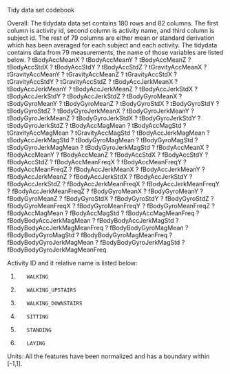 Tidy data set codebook

Overall:
The tidydata data set contains 180 rows and 82 columns.  The first column is activity id, second column is activity name, and third column is subject id.  The rest of 79 columns are either mean or standard derivation which has been averaged for each subject and each activity.
The tidydata contains data from 79 measurements, the name of those variables are listed below.
?	tBodyAccMeanX
?	tBodyAccMeanY
?	tBodyAccMeanZ
?	tBodyAccStdX
?	tBodyAccStdY
?	tBodyAccStdZ
?	tGravityAccMeanX
?	tGravityAccMeanY
?	tGravityAccMeanZ
?	tGravityAccStdX
?	tGravityAccStdY
?	tGravityAccStdZ
?	tBodyAccJerkMeanX
?	tBodyAccJerkMeanY
?	tBodyAccJerkMeanZ
?	tBodyAccJerkStdX
?	tBodyAccJerkStdY
?	tBodyAccJerkStdZ
?	tBodyGyroMeanX
?	tBodyGyroMeanY
?	tBodyGyroMeanZ
?	tBodyGyroStdX
?	tBodyGyroStdY
?	tBodyGyroStdZ
?	tBodyGyroJerkMeanX
?	tBodyGyroJerkMeanY
?	tBodyGyroJerkMeanZ
?	tBodyGyroJerkStdX
?	tBodyGyroJerkStdY
?	tBodyGyroJerkStdZ
?	tBodyAccMagMean
?	tBodyAccMagStd
?	tGravityAccMagMean
?	tGravityAccMagStd
?	tBodyAccJerkMagMean
?	tBodyAccJerkMagStd
?	tBodyGyroMagMean
?	tBodyGyroMagStd
?	tBodyGyroJerkMagMean
?	tBodyGyroJerkMagStd
?	fBodyAccMeanX
?	fBodyAccMeanY
?	fBodyAccMeanZ
?	fBodyAccStdX
?	fBodyAccStdY
?	fBodyAccStdZ
?	fBodyAccMeanFreqX
?	fBodyAccMeanFreqY
?	fBodyAccMeanFreqZ
?	fBodyAccJerkMeanX
?	fBodyAccJerkMeanY
?	fBodyAccJerkMeanZ
?	fBodyAccJerkStdX
?	fBodyAccJerkStdY
?	fBodyAccJerkStdZ
?	fBodyAccJerkMeanFreqX
?	fBodyAccJerkMeanFreqY
?	fBodyAccJerkMeanFreqZ
?	fBodyGyroMeanX
?	fBodyGyroMeanY
?	fBodyGyroMeanZ
?	fBodyGyroStdX
?	fBodyGyroStdY
?	fBodyGyroStdZ
?	fBodyGyroMeanFreqX
?	fBodyGyroMeanFreqY
?	fBodyGyroMeanFreqZ
?	fBodyAccMagMean
?	fBodyAccMagStd
?	fBodyAccMagMeanFreq
?	fBodyBodyAccJerkMagMean
?	fBodyBodyAccJerkMagStd
?	fBodyBodyAccJerkMagMeanFreq
?	fBodyBodyGyroMagMean
?	fBodyBodyGyroMagStd
?	fBodyBodyGyroMagMeanFreq
?	fBodyBodyGyroJerkMagMean
?	fBodyBodyGyroJerkMagStd
?	fBodyBodyGyroJerkMagMeanFreq

Activity  ID and it relative name is listed below:
1.        WALKING
2.        WALKING_UPSTAIRS
3.        WALKING_DOWNSTAIRS
4.        SITTING
5.        STANDING
6.        LAYING

Units: All the features have been normalized and has a boundary within [-1,1].

